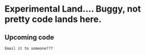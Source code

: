 # Experimental Land.... Buggy, not pretty code lands here.

## Upcoming code
`Email it to someone???`
